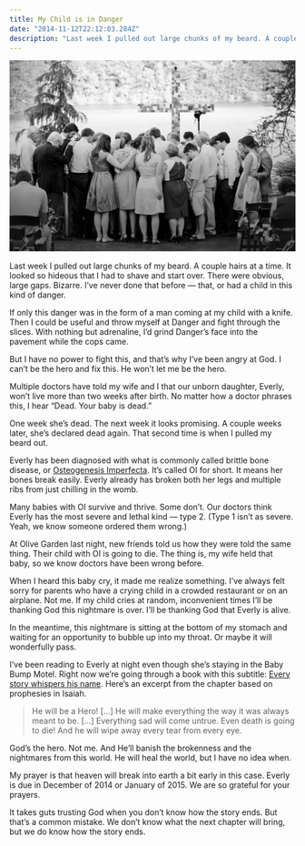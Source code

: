 ```yaml
---
title: My Child is in Danger
date: "2014-11-12T22:12:03.284Z"
description: "Last week I pulled out large chunks of my beard. A couple hairs at a time. It looked so hideous that I had to shave and start over. There were obvious, large gaps. Bizarre. I’ve never done that before — that, or had a child in this kind of danger..."
---
```


![Prayer image](./prayer.jpg)

Last week I pulled out large chunks of my beard. A couple hairs at a time. It looked so hideous that I had to shave and start over. There were obvious, large gaps. Bizarre. I’ve never done that before — that, or had a child in this kind of danger.

If only this danger was in the form of a man coming at my child with a knife. Then I could be useful and throw myself at Danger and fight through the slices. With nothing but adrenaline, I’d grind Danger’s face into the pavement while the cops came.

But I have no power to fight this, and that’s why I’ve been angry at God. I can’t be the hero and fix this. He won’t let me be the hero.

Multiple doctors have told my wife and I that our unborn daughter, Everly, won’t live more than two weeks after birth. No matter how a doctor phrases this, I hear “Dead. Your baby is dead.”

One week she’s dead. The next week it looks promising. A couple weeks later, she’s declared dead again. That second time is when I pulled my beard out.

Everly has been diagnosed with what is commonly called brittle bone disease, or [Osteogenesis Imperfecta](https://en.wikipedia.org/wiki/Osteogenesis_imperfecta). It’s called OI for short. It means her bones break easily. Everly already has broken both her legs and multiple ribs from just chilling in the womb.

Many babies with OI survive and thrive. Some don’t. Our doctors think Everly has the most severe and lethal kind — type 2. (Type 1 isn’t as severe. Yeah, we know someone ordered them wrong.)

At Olive Garden last night, new friends told us how they were told the same thing. Their child with OI is going to die. The thing is, my wife held that baby, so we know doctors have been wrong before.

When I heard this baby cry, it made me realize something. I’ve always felt sorry for parents who have a crying child in a crowded restaurant or on an airplane. Not me. If my child cries at random, inconvenient times I’ll be thanking God this nightmare is over. I’ll be thanking God that Everly is alive.

In the meantime, this nightmare is sitting at the bottom of my stomach and waiting for an opportunity to bubble up into my throat. Or maybe it will wonderfully pass.

I’ve been reading to Everly at night even though she’s staying in the Baby Bump Motel. Right now we’re going through a book with this subtitle: [Every story whispers his name](http://www.jesusstorybookbible.com/). Here’s an excerpt from the chapter based on prophesies in Isaiah.

> He will be a Hero! […] He will make everything the way it was always meant to be. […] Everything sad will come untrue. Even death is going to die! And he will wipe away every tear from every eye.

God’s the hero. Not me. And He’ll banish the brokenness and the nightmares from this world. He will heal the world, but I have no idea when.

My prayer is that heaven will break into earth a bit early in this case. Everly is due in December of 2014 or January of 2015. We are so grateful for your prayers.

It takes guts trusting God when you don’t know how the story ends. But that’s a common mistake. We don’t know what the next chapter will bring, but we do know how the story ends.